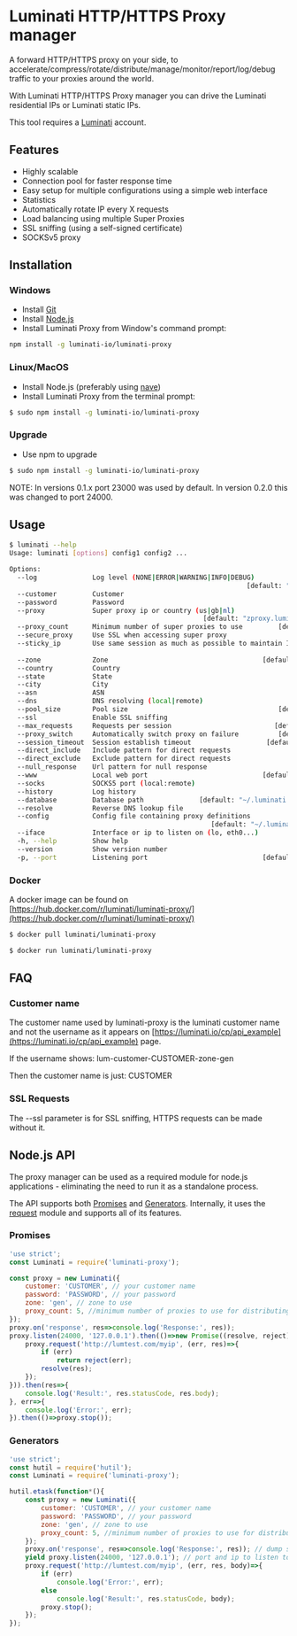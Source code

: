 # Luminati HTTP/HTTPS Proxy manager

A forward HTTP/HTTPS proxy on your side, to accelerate/compress/rotate/distribute/manage/monitor/report/log/debug traffic to your proxies around the world.

With Luminati HTTP/HTTPS Proxy manager you can drive the Luminati residential IPs or Luminati static IPs.

This tool requires a [Luminati](https://luminati.io/?cam=github-proxy) account.

## Features
- Highly scalable
- Connection pool for faster response time
- Easy setup for multiple configurations using a simple web interface
- Statistics
- Automatically rotate IP every X requests
- Load balancing using multiple Super Proxies
- SSL sniffing (using a self-signed certificate)
- SOCKSv5 proxy

## Installation

### Windows
- Install [Git](https://git-scm.com/download/win)
- Install [Node.js](https://nodejs.org/en/download/)
- Install Luminati Proxy from Window's command prompt:
```sh
npm install -g luminati-io/luminati-proxy
```

### Linux/MacOS
- Install Node.js (preferably using [nave](https://github.com/isaacs/nave))
- Install Luminati Proxy from the terminal prompt:
```sh
$ sudo npm install -g luminati-io/luminati-proxy
```

### Upgrade
- Use npm to upgrade
```sh
$ sudo npm install -g luminati-io/luminati-proxy
```
NOTE: In versions 0.1.x port 23000 was used by default. In version 0.2.0 this was changed to port 24000.

## Usage
```sh
$ luminati --help
Usage: luminati [options] config1 config2 ...

Options:
  --log              Log level (NONE|ERROR|WARNING|INFO|DEBUG)
                                                            [default: "WARNING"]
  --customer         Customer
  --password         Password
  --proxy            Super proxy ip or country (us|gb|nl)
                                                 [default: "zproxy.luminati.io"]
  --proxy_count      Minimum number of super proxies to use         [default: 1]
  --secure_proxy     Use SSL when accessing super proxy
  --sticky_ip        Use same session as much as possible to maintain IP
                                                                       [boolean]
  --zone             Zone                                       [default: "gen"]
  --country          Country
  --state            State
  --city             City
  --asn              ASN
  --dns              DNS resolving (local|remote)
  --pool_size        Pool size                                      [default: 3]
  --ssl              Enable SSL sniffing
  --max_requests     Requests per session                          [default: 50]
  --proxy_switch     Automatically switch proxy on failure          [default: 5]
  --session_timeout  Session establish timeout                   [default: 5000]
  --direct_include   Include pattern for direct requests
  --direct_exclude   Exclude pattern for direct requests
  --null_response    Url pattern for null response
  --www              Local web port                             [default: 22999]
  --socks            SOCKS5 port (local:remote)
  --history          Log history                                       [boolean]
  --database         Database path              [default: "~/.luminati.sqlite3"]
  --resolve          Reverse DNS lookup file
  --config           Config file containing proxy definitions
                                                   [default: "~/.luminati.json"]
  --iface            Interface or ip to listen on (lo, eth0...)
  -h, --help         Show help                                         [boolean]
  --version          Show version number                               [boolean]
  -p, --port         Listening port                             [default: 24000]
```

### Docker

A docker image can be found on [https://hub.docker.com/r/luminati/luminati-proxy/](https://hub.docker.com/r/luminati/luminati-proxy/)

```sh
$ docker pull luminati/luminati-proxy

$ docker run luminati/luminati-proxy
```

## FAQ

### Customer name

The customer name used by luminati-proxy is the luminati customer name and not the username as it appears on [https://luminati.io/cp/api_example](https://luminati.io/cp/api_example) page.

If the username shows: lum-customer-CUSTOMER-zone-gen

Then the customer name is just: CUSTOMER

### SSL Requests

The --ssl parameter is for SSL sniffing, HTTPS requests can be made without it.

## Node.js API

The proxy manager can be used as a required module for node.js applications - eliminating the need to run it as a standalone process.

The API supports both [Promises](https://www.promisejs.org/) and [Generators](https://www.promisejs.org/generators/). Internally, it uses the [request](https://github.com/request/request) module and supports all of its features.

### Promises
```js
'use strict';
const Luminati = require('luminati-proxy');

const proxy = new Luminati({
    customer: 'CUSTOMER', // your customer name
    password: 'PASSWORD', // your password
    zone: 'gen', // zone to use
    proxy_count: 5, //minimum number of proxies to use for distributing requests
});
proxy.on('response', res=>console.log('Response:', res));
proxy.listen(24000, '127.0.0.1').then(()=>new Promise((resolve, reject)=>{
    proxy.request('http://lumtest.com/myip', (err, res)=>{
        if (err)
            return reject(err);
        resolve(res);
    });
})).then(res=>{
    console.log('Result:', res.statusCode, res.body);
}, err=>{
    console.log('Error:', err);
}).then(()=>proxy.stop());
```

### Generators
```js
'use strict';
const hutil = require('hutil');
const Luminati = require('luminati-proxy');

hutil.etask(function*(){
    const proxy = new Luminati({
        customer: 'CUSTOMER', // your customer name
        password: 'PASSWORD', // your password
        zone: 'gen', // zone to use
        proxy_count: 5, //minimum number of proxies to use for distributing requests
    });
    proxy.on('response', res=>console.log('Response:', res)); // dump some stats to screen
    yield proxy.listen(24000, '127.0.0.1'); // port and ip to listen to
    proxy.request('http://lumtest.com/myip', (err, res, body)=>{
        if (err)
            console.log('Error:', err);
        else
            console.log('Result:', res.statusCode, body);
        proxy.stop();
    });
});
```
